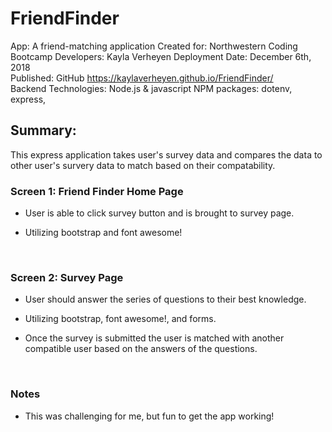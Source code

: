 # FriendFinder
App: A friend-matching application 
Created for: Northwestern Coding Bootcamp 
Developers: Kayla Verheyen 
Deployment Date: December 6th, 2018 \
Published: GitHub <https://kaylaverheyen.github.io/FriendFinder/> \
Backend Technologies: Node.js & javascript
NPM packages: dotenv, express,

## Summary: 
This express application takes user's survey data and compares the data to other user's survery data to match based on their compatability. 

### Screen 1: Friend Finder Home Page

* User is able to click survey button and is brought to survey page.

* Utilizing bootstrap and font awesome!

<br>

### Screen 2: Survey Page

* User should answer the series of questions to their best knowledge. 

* Utilizing bootstrap, font awesome!, and forms.

* Once the survey is submitted the user is matched with another compatible user based on the answers of the questions.

<br>

### Notes
* This was challenging for me, but fun to get the app working! 